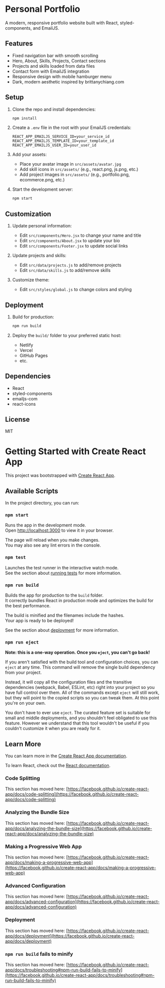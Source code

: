 # Personal Portfolio

A modern, responsive portfolio website built with React, styled-components, and EmailJS.

## Features

- Fixed navigation bar with smooth scrolling
- Hero, About, Skills, Projects, Contact sections
- Projects and skills loaded from data files
- Contact form with EmailJS integration
- Responsive design with mobile hamburger menu
- Dark, modern aesthetic inspired by brittanychiang.com

## Setup

1. Clone the repo and install dependencies:
   ```sh
   npm install
   ```

2. Create a `.env` file in the root with your EmailJS credentials:
   ```
   REACT_APP_EMAILJS_SERVICE_ID=your_service_id
   REACT_APP_EMAILJS_TEMPLATE_ID=your_template_id
   REACT_APP_EMAILJS_USER_ID=your_user_id
   ```

3. Add your assets:
   - Place your avatar image in `src/assets/avatar.jpg`
   - Add skill icons in `src/assets/` (e.g., react.png, js.png, etc.)
   - Add project images in `src/assets/` (e.g., portfolio.png, ecommerce.png, etc.)

4. Start the development server:
   ```sh
   npm start
   ```

## Customization

1. Update personal information:
   - Edit `src/components/Hero.jsx` to change your name and title
   - Edit `src/components/About.jsx` to update your bio
   - Edit `src/components/Footer.jsx` to update social links

2. Update projects and skills:
   - Edit `src/data/projects.js` to add/remove projects
   - Edit `src/data/skills.js` to add/remove skills

3. Customize theme:
   - Edit `src/styles/global.js` to change colors and styling

## Deployment

1. Build for production:
   ```sh
   npm run build
   ```

2. Deploy the `build/` folder to your preferred static host:
   - Netlify
   - Vercel
   - GitHub Pages
   - etc.

## Dependencies

- React
- styled-components
- emailjs-com
- react-icons

## License

MIT

# Getting Started with Create React App

This project was bootstrapped with [Create React App](https://github.com/facebook/create-react-app).

## Available Scripts

In the project directory, you can run:

### `npm start`

Runs the app in the development mode.\
Open [http://localhost:3000](http://localhost:3000) to view it in your browser.

The page will reload when you make changes.\
You may also see any lint errors in the console.

### `npm test`

Launches the test runner in the interactive watch mode.\
See the section about [running tests](https://facebook.github.io/create-react-app/docs/running-tests) for more information.

### `npm run build`

Builds the app for production to the `build` folder.\
It correctly bundles React in production mode and optimizes the build for the best performance.

The build is minified and the filenames include the hashes.\
Your app is ready to be deployed!

See the section about [deployment](https://facebook.github.io/create-react-app/docs/deployment) for more information.

### `npm run eject`

**Note: this is a one-way operation. Once you `eject`, you can't go back!**

If you aren't satisfied with the build tool and configuration choices, you can `eject` at any time. This command will remove the single build dependency from your project.

Instead, it will copy all the configuration files and the transitive dependencies (webpack, Babel, ESLint, etc) right into your project so you have full control over them. All of the commands except `eject` will still work, but they will point to the copied scripts so you can tweak them. At this point you're on your own.

You don't have to ever use `eject`. The curated feature set is suitable for small and middle deployments, and you shouldn't feel obligated to use this feature. However we understand that this tool wouldn't be useful if you couldn't customize it when you are ready for it.

## Learn More

You can learn more in the [Create React App documentation](https://facebook.github.io/create-react-app/docs/getting-started).

To learn React, check out the [React documentation](https://reactjs.org/).

### Code Splitting

This section has moved here: [https://facebook.github.io/create-react-app/docs/code-splitting](https://facebook.github.io/create-react-app/docs/code-splitting)

### Analyzing the Bundle Size

This section has moved here: [https://facebook.github.io/create-react-app/docs/analyzing-the-bundle-size](https://facebook.github.io/create-react-app/docs/analyzing-the-bundle-size)

### Making a Progressive Web App

This section has moved here: [https://facebook.github.io/create-react-app/docs/making-a-progressive-web-app](https://facebook.github.io/create-react-app/docs/making-a-progressive-web-app)

### Advanced Configuration

This section has moved here: [https://facebook.github.io/create-react-app/docs/advanced-configuration](https://facebook.github.io/create-react-app/docs/advanced-configuration)

### Deployment

This section has moved here: [https://facebook.github.io/create-react-app/docs/deployment](https://facebook.github.io/create-react-app/docs/deployment)

### `npm run build` fails to minify

This section has moved here: [https://facebook.github.io/create-react-app/docs/troubleshooting#npm-run-build-fails-to-minify](https://facebook.github.io/create-react-app/docs/troubleshooting#npm-run-build-fails-to-minify)
